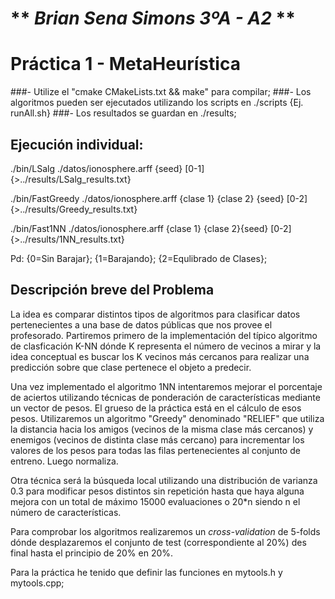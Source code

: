 # ** _Brian Sena Simons 3ºA - A2_ **
# Práctica 1 - MetaHeurística

###- Utilize el "cmake CMakeLists.txt && make" para compilar;
###- Los algoritmos pueden ser ejecutados utilizando los scripts en ./scripts {Ej. runAll.sh}
###- Los resultados se guardan en ./results;

## Ejecución individual:
./bin/LSalg ./datos/ionosphere.arff {seed} [0-1] {>../results/LSalg\_results.txt}

./bin/FastGreedy ./datos/ionosphere.arff {clase 1} {clase 2} {seed} [0-2]{>../results/Greedy\_results.txt}

./bin/Fast1NN ./datos/ionosphere.arff {clase 1} {clase 2}{seed} [0-2]{>../results/1NN\_results.txt}

Pd: {0=Sin Barajar}; {1=Barajando}; {2=Equlibrado de Clases};

## Descripción breve del Problema
La idea es comparar distintos tipos de algoritmos para clasificar datos pertenecientes
a una base de datos públicas que nos provee el profesorado. Partiremos primero
de la implementación del típico algoritmo de clasficación K-NN dónde K representa
el número de vecinos a mirar y la idea conceptual es buscar los K vecinos más
cercanos para realizar una predicción sobre que clase pertenece el objeto a predecir.

Una vez implementado el algoritmo 1NN intentaremos mejorar el porcentaje de aciertos
utilizando técnicas de ponderación de características mediante un vector de pesos.
El grueso de la práctica está en el cálculo de esos pesos. Utilizaremos un algoritmo
"Greedy" denominado "RELIEF" que utiliza la distancia hacia los amigos (vecinos de la
misma clase más cercanos) y enemigos (vecinos de distinta clase más cercano) para
incrementar los valores de los pesos para todas las filas pertenecientes al conjunto
de entreno. Luego normaliza.

Otra técnica será la búsqueda local utilizando una distribución de varianza 0.3
para modificar pesos  distintos sin repetición hasta que haya alguna mejora con
un total de máximo 15000 evaluaciones o 20\*n siendo n el número de características.

Para comprobar los algoritmos realizaremos un _cross-validation_ de 5-folds
dónde desplazaremos el conjunto de test (correspondiente al 20%) des final hasta
el principio de 20% en 20%.

Para la práctica he tenido que definir las funciones en mytools.h y mytools.cpp;
